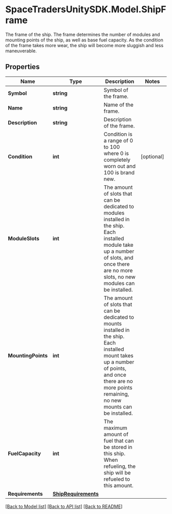 # SpaceTradersUnitySDK.Model.ShipFrame
The frame of the ship. The frame determines the number of modules and mounting points of the ship, as well as base fuel capacity. As the condition of the frame takes more wear, the ship will become more sluggish and less maneuverable.

## Properties

Name | Type | Description | Notes
------------ | ------------- | ------------- | -------------
**Symbol** | **string** | Symbol of the frame. | 
**Name** | **string** | Name of the frame. | 
**Description** | **string** | Description of the frame. | 
**Condition** | **int** | Condition is a range of 0 to 100 where 0 is completely worn out and 100 is brand new. | [optional] 
**ModuleSlots** | **int** | The amount of slots that can be dedicated to modules installed in the ship. Each installed module take up a number of slots, and once there are no more slots, no new modules can be installed. | 
**MountingPoints** | **int** | The amount of slots that can be dedicated to mounts installed in the ship. Each installed mount takes up a number of points, and once there are no more points remaining, no new mounts can be installed. | 
**FuelCapacity** | **int** | The maximum amount of fuel that can be stored in this ship. When refueling, the ship will be refueled to this amount. | 
**Requirements** | [**ShipRequirements**](ShipRequirements.md) |  | 

[[Back to Model list]](../README.md#documentation-for-models) [[Back to API list]](../README.md#documentation-for-api-endpoints) [[Back to README]](../README.md)


